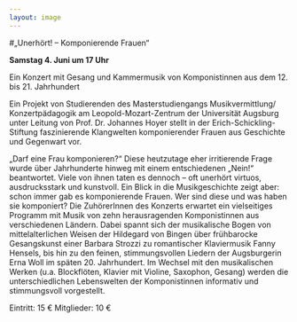 ```yaml
---
layout: image
---
```


\#„Unerhört! – Komponierende Frauen“   

**Samstag 4. Juni um 17 Uhr** 

Ein Konzert mit Gesang und Kammermusik von Komponistinnen aus dem 12. bis 21. Jahrhundert 

Ein Projekt von Studierenden des Masterstudiengangs Musikvermittlung/ Konzertpädagogik am Leopold-Mozart-Zentrum der Universität Augsburg unter Leitung von Prof. Dr. Johannes Hoyer stellt in der Erich-Schickling-Stiftung faszinierende Klangwelten komponierender Frauen aus Geschichte und Gegenwart vor.

„Darf eine Frau komponieren?“ Diese heutzutage eher irritierende Frage wurde über Jahrhunderte hinweg mit einem entschiedenen „Nein!“ beantwortet. Viele von ihnen taten es dennoch – oft unerhört virtuos, ausdrucksstark und kunstvoll.
Ein Blick in die Musikgeschichte zeigt aber: schon immer gab es komponierende Frauen. Wer sind diese und was haben sie komponiert? Die ZuhörerInnen des Konzerts erwartet ein vielseitiges Programm mit Musik von zehn herausragenden Komponistinnen aus verschiedenen Ländern. Dabei spannt sich der musikalische Bogen von mittelalterlichen Weisen der Hildegard von Bingen über frühbarocke Gesangskunst einer Barbara Strozzi zu romantischer Klaviermusik Fanny Hensels, bis hin zu den feinen, stimmungsvollen Liedern der Augsburgerin Erna Woll im späten 20. Jahrhundert.
Im Wechsel mit den musikalischen Werken (u.a. Blockflöten, Klavier mit Violine, Saxophon, Gesang) werden die unterschiedlichen Lebenswelten der Komponistinnen informativ und stimmungsvoll vorgestellt.

Eintritt: 15 €		Mitglieder: 10 €
